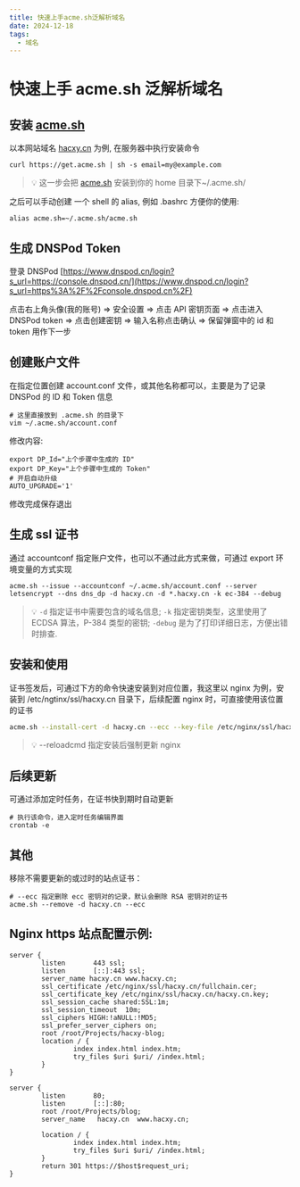 ```yaml
---
title: 快速上手acme.sh泛解析域名
date: 2024-12-18
tags:
  - 域名
---
```


# 快速上手 acme.sh 泛解析域名

## 安装 [acme.sh](http://acme.sh/)

以本网站域名 [hacxy.cn](http://hacxy.cn/) 为例, 在服务器中执行安装命令

```text
curl https://get.acme.sh | sh -s email=my@example.com
```

> 💡 这一步会把 [acme.sh](http://acme.sh/) 安装到你的 home 目录下~/.acme.sh/

之后可以手动创建 一个 shell 的 alias, 例如 .bashrc 方便你的使用:

`alias acme.sh=~/.acme.sh/acme.sh`

## 生成 DNSPod Token

登录 DNSPod [https://www.dnspod.cn/login?s_url=https://console.dnspod.cn/](https://www.dnspod.cn/login?s_url=https%3A%2F%2Fconsole.dnspod.cn%2F)

点击右上角头像(我的账号) => 安全设置 => 点击 API 密钥页面 => 点击进入 DNSPod token => 点击创建密钥 => 输入名称点击确认 => 保留弹窗中的 id 和 token 用作下一步

## 创建账户文件

在指定位置创建 account.conf 文件，或其他名称都可以，主要是为了记录 DNSPod 的 ID 和 Token 信息

```text
# 这里直接放到 .acme.sh 的目录下
vim ~/.acme.sh/account.conf

```

修改内容:

```text
export DP_Id="上个步骤中生成的 ID"
export DP_Key="上个步骤中生成的 Token"
# 开启自动升级
AUTO_UPGRADE='1'
```

修改完成保存退出

## 生成 ssl 证书

通过 accountconf 指定账户文件，也可以不通过此方式来做，可通过 export 环境变量的方式实现

```text
acme.sh --issue --accountconf ~/.acme.sh/account.conf --server letsencrypt --dns dns_dp -d hacxy.cn -d *.hacxy.cn -k ec-384 --debug
```

> 💡 `-d` 指定证书中需要包含的域名信息; `-k` 指定密钥类型，这里使用了 ECDSA 算法，P-384 类型的密钥; `-debug` 是为了打印详细日志，方便出错时排查.

## 安装和使用

证书签发后，可通过下方的命令快速安装到对应位置，我这里以 nginx 为例，安装到 /etc/ngtinx/ssl/hacxy.cn 目录下，后续配置 nginx 时，可直接使用该位置的证书

```bash
acme.sh --install-cert -d hacxy.cn --ecc --key-file /etc/nginx/ssl/hacxy.cn/hacxy.cn.key  --fullchain-file /etc/nginx/ssl/hacxy.cn/fullchain.cer --reloadcmd "service nginx force-reload"

```

> 💡 --reloadcmd 指定安装后强制更新 nginx

## 后续更新

可通过添加定时任务，在证书快到期时自动更新

```text
# 执行该命令，进入定时任务编辑界面
crontab -e
```

## 其他

移除不需要更新的或过时的站点证书：

```text
# --ecc 指定删除 ecc 密钥对的记录，默认会删除 RSA 密钥对的证书
acme.sh --remove -d hacxy.cn --ecc
```

## Nginx https 站点配置示例:

```text
server {
        listen       443 ssl;
        listen       [::]:443 ssl;
        server_name hacxy.cn www.hacxy.cn;
        ssl_certificate /etc/nginx/ssl/hacxy.cn/fullchain.cer;
        ssl_certificate_key /etc/nginx/ssl/hacxy.cn/hacxy.cn.key;
        ssl_session_cache shared:SSL:1m;
        ssl_session_timeout  10m;
        ssl_ciphers HIGH:!aNULL:!MD5;
        ssl_prefer_server_ciphers on;
        root /root/Projects/hacxy-blog;
        location / {
                index index.html index.htm;
                try_files $uri $uri/ /index.html;
        }
}

server {
        listen       80;
        listen       [::]:80;
        root /root/Projects/blog;
        server_name   hacxy.cn  www.hacxy.cn;

        location / {
                index index.html index.htm;
                try_files $uri $uri/ /index.html;
        }
        return 301 https://$host$request_uri;
}
```
